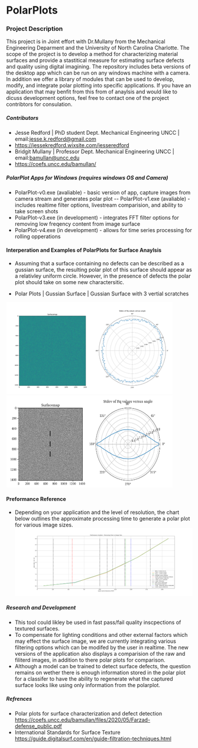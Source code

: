 # PolarPlots

### Project Description
This project is in Joint effort with Dr.Mullany from the Mechanical Engineering Deparment and the University of North Carolina Charlotte.
The scope of the project is to develop a method for characterizing material surfaces and provide a stastitical measure for estimating surface defects and quality using digital imagining. The repository includes beta versions of the desktop app which can be run on any windows machine with a camera. In addition we offer a library of modules that can be used to develop, modify, and integrate polar plotting into specific applications. If you have an application that may benfit from this from of anaylsis and would like to dicuss development options, feel free to contact one of the project contribtors for consulation.

##### Contributors
- Jesse Redford | PhD student Dept. Mechanical Engineering UNCC | email:jesse.k.redford@gmail.com 
-  https://jessekredford.wixsite.com/jesseredford 
- Bridgit Mullany | Professor Dept. Mechanical Engineering UNCC  | email:bamullan@uncc.edu 
-  https://coefs.uncc.edu/bamullan/ 


##### PolarPlot Apps for Windows (requires windows OS and Camera)
- PolarPlot-v0.exe (avaliable) - basic version of app, capture images from camera stream and generates polar plot
-- PolarPlot-v1.exe (avaliable) - includes realtime filter options, livestream comparision, and ability to take screen shots
- PolarPlot-v3.exe (in development) - integrates FFT filter options for removing low freqency content from image surface 
- PolarPlot-v4.exe (in development) - allows for time series processing for rolling opperations

#### Interperation and Examples of PolarPlots for Surface Anaylsis 
- Assuming that a surface containing no defects can be described as a gussian surface, the resulting polar plot of this surface should appear as a relativley uniform circle.
However, in the presence of defects the polar plot should take on some new charactersitic. 

- Polar Plots | Gussian Surface | Gussian Surface with 3 vertial scratches

<img src="https://github.com/Jesse-Redford/PolarPlots/blob/master/gussian_surface.png" width="450" height="250"> <img src="https://github.com/Jesse-Redford/PolarPlots/blob/master/gussian_surface_with_defects.png" width="450" height="250"> 

<!--  | Real Gussian Surface with 3 vertial scratches, with and without filtering <img src="https://github.com/Jesse-Redford/PolarPlots/blob/master/real_gussian_surface_with_defects.png" width="250" height="250"> 
##### Requirments
- Desktop application - windows OS and Camera 
- API - pip install requirments.txt
-->

#### Preformance Reference 
- Depending on your application and the level of resolution, the chart below outlines the approximate processing time to generate a polar plot for various image sizes.
![PolarPlot](https://github.com/Jesse-Redford/PolarPlots/blob/master/Processing_Analysis_time_vs_image_size.png)

##### Research and Development
- This tool could likley be used in fast pass/fail quality inscpections of textured surfaces. 
- To compensate for lighting conditions and other external factors which may effect the surface image, we are currently integrating various filtering options which can be modifed by the user in realtime. The new versions of the application also displays a comparision of the raw and filiterd images, in addition to there polar plots for comparison.
- Although a model can be trained to detect surface defects, the question remains on wether there is enough information stored in the polar plot for a classifer to have the ability to regenerate what the captured surface looks like using only information from the polarplot.

##### Refrences 
- Polar plots for surface characterization and defect detection https://coefs.uncc.edu/bamullan/files/2020/05/Farzad-defense_public.pdf
- International Standards for Surface Texture https://guide.digitalsurf.com/en/guide-filtration-techniques.html





